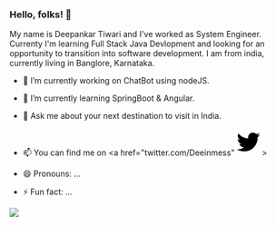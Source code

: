 ### Hello, folks! 👋

My name is Deepankar Tiwari and I've worked as System Engineer. Currenty I'm learning Full Stack Java Devlopment and looking for an opportunity to transition into software development. I am from india, currently living in Banglore, Karnataka.

<!--
**lemecode/lemecode** is a ✨ _special_ ✨ repository because its `README.md` (this file) appears on your GitHub profile.-->

- 🔭 I’m currently working on ChatBot using nodeJS.
- 🌱 I’m currently learning SpringBoot & Angular.
- 💬 Ask me about your next destination to visit in India.
- 📫 You can find me on <a href="twitter.com/Deeinmess"<img src="./twitter-fill.svg">>
    
- 😄 Pronouns: ...
- ⚡ Fun fact: ...

![](https://img.shields.io/badge/<Code>-<Java>-informational?style=flat&logo=java>&logoColor=white&color=2bbc8a)

